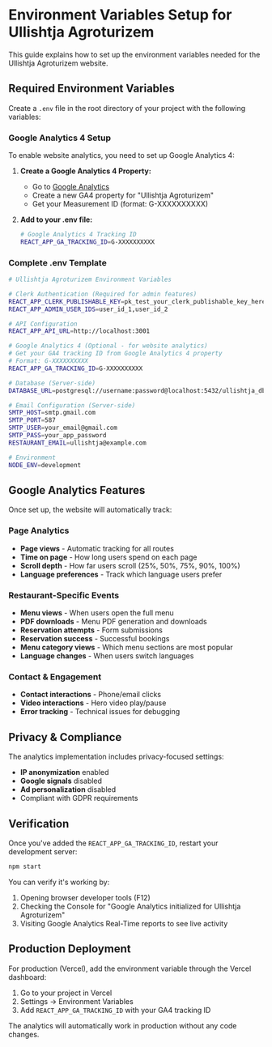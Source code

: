 # Environment Variables Setup for Ullishtja Agroturizem

This guide explains how to set up the environment variables needed for the Ullishtja Agroturizem website.

## Required Environment Variables

Create a `.env` file in the root directory of your project with the following variables:

### Google Analytics 4 Setup

To enable website analytics, you need to set up Google Analytics 4:

1. **Create a Google Analytics 4 Property:**
   - Go to [Google Analytics](https://analytics.google.com/)
   - Create a new GA4 property for "Ullishtja Agroturizem"
   - Get your Measurement ID (format: G-XXXXXXXXXX)

2. **Add to your .env file:**
   ```bash
   # Google Analytics 4 Tracking ID
   REACT_APP_GA_TRACKING_ID=G-XXXXXXXXXX
   ```

### Complete .env Template

```bash
# Ullishtja Agroturizem Environment Variables

# Clerk Authentication (Required for admin features)
REACT_APP_CLERK_PUBLISHABLE_KEY=pk_test_your_clerk_publishable_key_here
REACT_APP_ADMIN_USER_IDS=user_id_1,user_id_2

# API Configuration
REACT_APP_API_URL=http://localhost:3001

# Google Analytics 4 (Optional - for website analytics)
# Get your GA4 tracking ID from Google Analytics 4 property
# Format: G-XXXXXXXXXX
REACT_APP_GA_TRACKING_ID=G-XXXXXXXXXX

# Database (Server-side)
DATABASE_URL=postgresql://username:password@localhost:5432/ullishtja_db

# Email Configuration (Server-side)
SMTP_HOST=smtp.gmail.com
SMTP_PORT=587
SMTP_USER=your_email@gmail.com
SMTP_PASS=your_app_password
RESTAURANT_EMAIL=ullishtja@example.com

# Environment
NODE_ENV=development
```

## Google Analytics Features

Once set up, the website will automatically track:

### Page Analytics
- **Page views** - Automatic tracking for all routes
- **Time on page** - How long users spend on each page
- **Scroll depth** - How far users scroll (25%, 50%, 75%, 90%, 100%)
- **Language preferences** - Track which language users prefer

### Restaurant-Specific Events
- **Menu views** - When users open the full menu
- **PDF downloads** - Menu PDF generation and downloads
- **Reservation attempts** - Form submissions
- **Reservation success** - Successful bookings
- **Menu category views** - Which menu sections are most popular
- **Language changes** - When users switch languages

### Contact & Engagement
- **Contact interactions** - Phone/email clicks
- **Video interactions** - Hero video play/pause
- **Error tracking** - Technical issues for debugging

## Privacy & Compliance

The analytics implementation includes privacy-focused settings:
- **IP anonymization** enabled
- **Google signals** disabled
- **Ad personalization** disabled
- Compliant with GDPR requirements

## Verification

Once you've added the `REACT_APP_GA_TRACKING_ID`, restart your development server:

```bash
npm start
```

You can verify it's working by:
1. Opening browser developer tools (F12)
2. Checking the Console for "Google Analytics initialized for Ullishtja Agroturizem"
3. Visiting Google Analytics Real-Time reports to see live activity

## Production Deployment

For production (Vercel), add the environment variable through the Vercel dashboard:
1. Go to your project in Vercel
2. Settings → Environment Variables
3. Add `REACT_APP_GA_TRACKING_ID` with your GA4 tracking ID

The analytics will automatically work in production without any code changes.